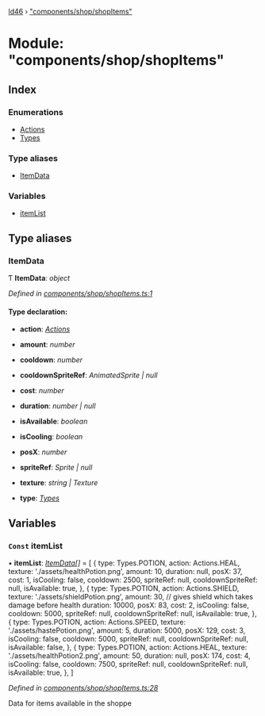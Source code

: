 [ld46](../README.md) › ["components/shop/shopItems"](_components_shop_shopitems_.md)

# Module: "components/shop/shopItems"

## Index

### Enumerations

* [Actions](../enums/_components_shop_shopitems_.actions.md)
* [Types](../enums/_components_shop_shopitems_.types.md)

### Type aliases

* [ItemData](_components_shop_shopitems_.md#itemdata)

### Variables

* [itemList](_components_shop_shopitems_.md#const-itemlist)

## Type aliases

###  ItemData

Ƭ **ItemData**: *object*

*Defined in [components/shop/shopItems.ts:1](https://github.com/jrod-disco/ld46-keepalive/blob/2baec31/src/components/shop/shopItems.ts#L1)*

#### Type declaration:

* **action**: *[Actions](../enums/_components_shop_shopitems_.actions.md)*

* **amount**: *number*

* **cooldown**: *number*

* **cooldownSpriteRef**: *AnimatedSprite | null*

* **cost**: *number*

* **duration**: *number | null*

* **isAvailable**: *boolean*

* **isCooling**: *boolean*

* **posX**: *number*

* **spriteRef**: *Sprite | null*

* **texture**: *string | Texture*

* **type**: *[Types](../enums/_components_shop_shopitems_.types.md)*

## Variables

### `Const` itemList

• **itemList**: *[ItemData](_components_shop_shopitems_.md#itemdata)[]* = [
  {
    type: Types.POTION,
    action: Actions.HEAL,
    texture: './assets/healthPotion.png',
    amount: 10,
    duration: null,
    posX: 37,
    cost: 1,
    isCooling: false,
    cooldown: 2500,
    spriteRef: null,
    cooldownSpriteRef: null,
    isAvailable: true,
  },
  {
    type: Types.POTION,
    action: Actions.SHIELD,
    texture: './assets/shieldPotion.png',
    amount: 30, // gives shield which takes damage before health
    duration: 10000,
    posX: 83,
    cost: 2,
    isCooling: false,
    cooldown: 5000,
    spriteRef: null,
    cooldownSpriteRef: null,
    isAvailable: true,
  },
  {
    type: Types.POTION,
    action: Actions.SPEED,
    texture: './assets/hastePotion.png',
    amount: 5,
    duration: 5000,
    posX: 129,
    cost: 3,
    isCooling: false,
    cooldown: 5000,
    spriteRef: null,
    cooldownSpriteRef: null,
    isAvailable: false,
  },
  {
    type: Types.POTION,
    action: Actions.HEAL,
    texture: './assets/healthPotion2.png',
    amount: 50,
    duration: null,
    posX: 174,
    cost: 4,
    isCooling: false,
    cooldown: 7500,
    spriteRef: null,
    cooldownSpriteRef: null,
    isAvailable: true,
  },
]

*Defined in [components/shop/shopItems.ts:28](https://github.com/jrod-disco/ld46-keepalive/blob/2baec31/src/components/shop/shopItems.ts#L28)*

Data for items available in the shoppe
